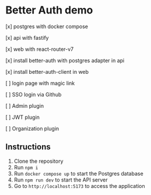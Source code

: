 # Better Auth demo

[x] postgres with docker compose

[x] api with fastify

[x] web with react-router-v7

[x] install better-auth with postgres adapter in api

[x] install better-auth-client in web

[ ] login page with magic link

[ ] SSO login via Github

[ ] Admin plugin

[ ] JWT plugin

[ ] Organization plugin


## Instructions

1. Clone the repository
2. Run `npm i`
3. Run `docker compose up` to start the Postgres database
4. Run `npm run dev` to start the API server
5. Go to `http://localhost:5173` to access the application

